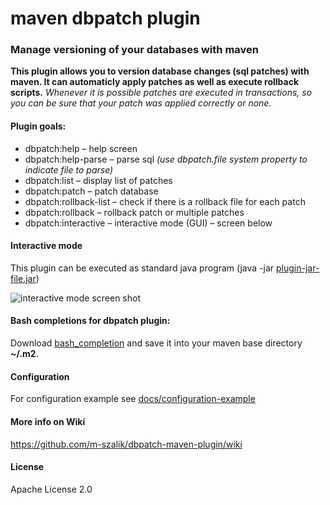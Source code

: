 maven dbpatch plugin
====================

### Manage versioning of your databases with maven
**This plugin allows you to version database changes (sql patches) with maven. It can automaticly apply patches as well as execute rollback scripts.**
_Whenever it is possible patches are executed in transactions, so you can be sure that your patch was applied correctly or none._

#### Plugin goals:
 * dbpatch:help – help screen
 * dbpatch:help-parse – parse sql _(use dbpatch.file system property to indicate file to parse)_
 * dbpatch:list – display list of patches
 * dbpatch:patch – patch database
 * dbpatch:rollback-list – check if there is a rollback file for each patch
 * dbpatch:rollback – rollback patch or multiple patches
 * dbpatch:interactive – interactive mode (GUI) – screen below

#### Interactive mode
This plugin can be executed as standard java program (java -jar [plugin-jar-file.jar](http://central.maven.org/maven2/org/jsoftware/dbpatch/))

![interactive mode screen shot](https://raw.github.com/m-szalik/dbpatch-maven-plugin/master/docs/dbpatch-interactive-screen.png)

#### Bash completions for dbpatch plugin:
Download [bash_completion](./docs/bash_completion) and save it into your maven base directory **~/.m2**.

#### Configuration
For configuration example see [docs/configuration-example](./docs/configuration-example)

#### More info on Wiki
https://github.com/m-szalik/dbpatch-maven-plugin/wiki

#### License
Apache License 2.0
